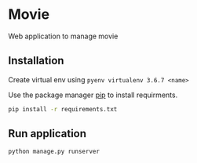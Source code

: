 # Movie

Web application to manage movie

## Installation

Create virtual env using ```pyenv virtualenv 3.6.7 <name>```

Use the package manager [pip](https://pip.pypa.io/en/stable/) to install requirments.

```bash
pip install -r requirements.txt
```

## Run application

```python
python manage.py runserver
```
